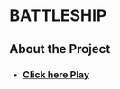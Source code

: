 # BATTLESHIP

## About the Project

* ### [**Click here Play**](https://nadiiakhasyshyn.github.io/BattleShip_UI/)

